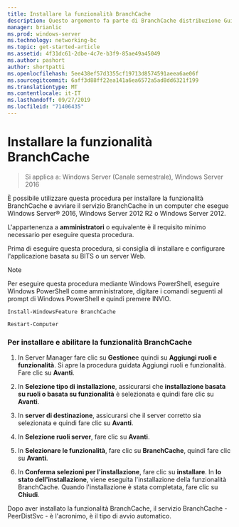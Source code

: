 ```yaml
---
title: Installare la funzionalità BranchCache
description: Questo argomento fa parte di BranchCache distribuzione Guide per Windows Server 2016, che illustra come distribuire BranchCache in modalità cache distribuita e ospitato per ottimizzare l'utilizzo della larghezza di banda WAN nelle succursali
manager: brianlic
ms.prod: windows-server
ms.technology: networking-bc
ms.topic: get-started-article
ms.assetid: 4f31dc61-2dbe-4c7e-b3f9-85ae49a45049
ms.author: pashort
author: shortpatti
ms.openlocfilehash: 5ee438ef57d3355cf19713d8574591aeea6ae06f
ms.sourcegitcommit: 6aff3d88ff22ea141a6ea6572a5ad8dd6321f199
ms.translationtype: MT
ms.contentlocale: it-IT
ms.lasthandoff: 09/27/2019
ms.locfileid: "71406435"
---
```

# <a name="install-the-branchcache-feature"></a>Installare la funzionalità BranchCache

>Si applica a: Windows Server (Canale semestrale), Windows Server 2016

È possibile utilizzare questa procedura per installare la funzionalità BranchCache e avviare il servizio BranchCache in un computer che esegue Windows Server&reg; 2016, Windows Server 2012 R2 o Windows Server 2012.  
  
L'appartenenza a **amministratori** o equivalente è il requisito minimo necessario per eseguire questa procedura.  
  
Prima di eseguire questa procedura, si consiglia di installare e configurare l'applicazione basata su BITS o un server Web.  
  
> [!NOTE]  
> Per eseguire questa procedura mediante Windows PowerShell, eseguire Windows PowerShell come amministratore, digitare i comandi seguenti al prompt di Windows PowerShell e quindi premere INVIO.  
>   
> `Install-WindowsFeature BranchCache`  
>   
> `Restart-Computer`  
  
### <a name="to-install-and-enable-the-branchcache-feature"></a>Per installare e abilitare la funzionalità BranchCache  
  
1.  In Server Manager fare clic su **Gestione**e quindi su **Aggiungi ruoli e funzionalità**. Si apre la procedura guidata Aggiungi ruoli e funzionalità. Fare clic su **Avanti**.  
  
2.  In **Selezione tipo di installazione**, assicurarsi che **installazione basata su ruoli o basata su funzionalità** è selezionata e quindi fare clic su **Avanti**.  
  
3.  In **server di destinazione**, assicurarsi che il server corretto sia selezionata e quindi fare clic su **Avanti**.  
  
4.  In **Selezione ruoli server**, fare clic su **Avanti**.  
  
5.  In **Selezionare le funzionalità**, fare clic su **BranchCache**, quindi fare clic su **Avanti**.  
  
6.  In **Conferma selezioni per l'installazione**, fare clic su **installare**. In **lo stato dell'installazione**, viene eseguita l'installazione della funzionalità BranchCache. Quando l'installazione è stata completata, fare clic su **Chiudi**.  
  
Dopo aver installato la funzionalità BranchCache, il servizio BranchCache - PeerDistSvc - è l'acronimo, è il tipo di avvio automatico.  
  


